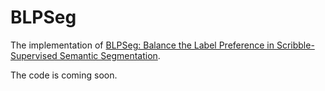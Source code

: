 # BLPSeg
The implementation of [BLPSeg: Balance the Label Preference in Scribble-Supervised Semantic Segmentation](https://github.com/YudeWang/BLPSeg).

The code is coming soon.
